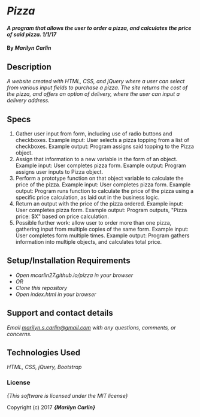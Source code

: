 # _Pizza_

#### _A program that allows the user to order a pizza, and calculates the price of said pizza. 1/1/17_

#### By _**Marilyn Carlin**_

## Description

_A website created with HTML, CSS, and jQuery where a user can select from various input fields to purchase a pizza. The site returns the cost of the pizza, and offers an option of delivery, where the user can input a delivery address._

## Specs

1. Gather user input from form, including use of radio buttons and checkboxes.
Example input: User selects a pizza topping from a list of checkboxes.
Example output: Program assigns said topping to the Pizza object.
2. Assign that information to a new variable in the form of an object.
Example input: User completes pizza form.
Example output: Program assigns user inputs to Pizza object.
3. Perform a prototype function on that object variable to calculate the price of the pizza.
Example input: User completes pizza form.
Example output: Program runs function to calculate the price of the pizza using a specific price calculation, as laid out in the business logic.
4. Return an output with the price of the pizza ordered.
Example input: User completes pizza form.
Example output: Program outputs, "Pizza price: $X" based on price calculation.
5. Possible further work: allow user to order more than one pizza, gathering input from multiple copies of the same form.
Example input: User completes form multiple times.
Example output: Program gathers information into multiple objects, and calculates total price.


## Setup/Installation Requirements

* _Open mcarlin27.github.io/pizza in your browser_
* _OR_
* _Clone this repository_
* _Open index.html in your browser_

## Support and contact details

_Email marilyn.s.carlin@gmail.com with any questions, comments, or concerns._

## Technologies Used

_HTML, CSS, jQuery, Bootstrap_

### License

*{This software is licensed under the MIT license}*

Copyright (c) 2017 **_{Marilyn Carlin}_**
